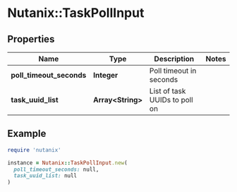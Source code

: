 # Nutanix::TaskPollInput

## Properties

| Name | Type | Description | Notes |
| ---- | ---- | ----------- | ----- |
| **poll_timeout_seconds** | **Integer** | Poll timeout in seconds |  |
| **task_uuid_list** | **Array&lt;String&gt;** | List of task UUIDs to poll on |  |

## Example

```ruby
require 'nutanix'

instance = Nutanix::TaskPollInput.new(
  poll_timeout_seconds: null,
  task_uuid_list: null
)
```

